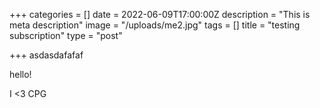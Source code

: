 +++
categories = []
date = 2022-06-09T17:00:00Z
description = "This is meta description"
image = "/uploads/me2.jpg"
tags = []
title = "testing subscription"
type = "post"

+++
asdasdafafaf

hello!

I <3 CPG